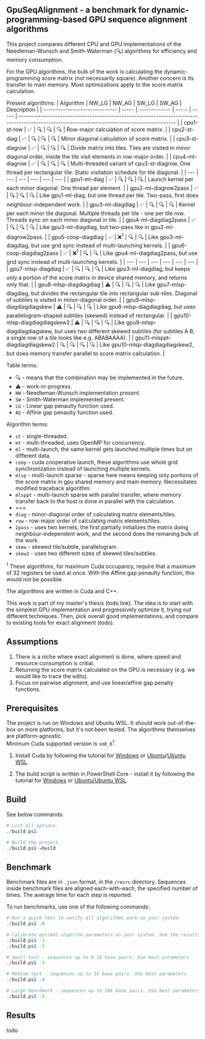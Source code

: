 ## GpuSeqAlignment - a benchmark for dynamic-programming-based GPU sequence alignment algorithms
This project compares different CPU and GPU implementations of the Needleman-Wunsch and Smith-Waterman (🔍) algorithms for efficiency and memory consumption.

For the GPU algorithms, the bulk of the work is calculating the dynamic-programming score matrix (not necessarily square). Another concern is its transfer to main memory. Most optimizations apply to the score matrix calculation.

Present algorithms:
| Algorithm                      | NW_LG | NW_AG         | SW_LG | SW_AG | Description                                                                                                                                    |
| ------------------------------ | ----- | ------------- | ----- | ----- | ---------------------------------------------------------------------------------------------------------------------------------------------- |
| cpu1-st-row                    | ✅     | 🔍             | 🔍     | 🔍     | Row-major calculation of score matrix.                                                                                                         |
| cpu2-st-diag                   | ✅     | 🔍             | 🔍     | 🔍     | Minor diagonal calculation of score matrix.                                                                                                    |
| cpu3-st-diagrow                | ✅     | 🔍             | 🔍     | 🔍     | Divide matrix into tiles. Tiles are visited in minor diagonal order, inside the tile visit elements in row-major order.                        |
| cpu4-mt-diagrow                | ✅     | 🔍             | 🔍     | 🔍     | Multi-threaded variant of cpu3-st-diagrow. One thread per rectangular tile. Static visitation schedule for tile diagonal.                      |
| ---                            | ---   | ---           | ---   | ---   | ---                                                                                                                                            |
| gpu1-ml-diag                   | ✅     | 🔍             | 🔍     | 🔍     | Launch kernel per each minor diagonal. One thread per element.                                                                                 |
| gpu2-ml-diagrow2pass           | ✅     | 🔍             | 🔍     | 🔍     | Like gpu1-ml-diag, but one thread per tile. Two-pass, first does neighbour-independent work.                                                   |
| gpu3-ml-diagdiag               | ✅     | 🔍             | 🔍     | 🔍     | Kernel per each minor tile diagonal. Multiple threads per tile - one per tile row. Threads sync on each minor diagonal in tile.                |
| gpu4-ml-diagdiag2pass          | ✅     | 🔍             | 🔍     | 🔍     | Like gpu3-ml-diagdiag, but two-pass like in gpu2-ml-diagrow2pass.                                                                              |
| gpu5-coop-diagdiag             | ✅     | ❌<sup>1</sup> | 🔍     | 🔍     | Like gpu3-ml-diagdiag, but use grid sync instead of multi-launching kernels.                                                                   |
| gpu6-coop-diagdiag2pass        | ✅     | ❌<sup>1</sup> | 🔍     | 🔍     | Like gpu4-ml-diagdiag2pass, but use grid sync instead of multi-launching kernels.                                                              |
| ---                            | ---   | ---           | ---   | ---   | ---                                                                                                                                            |
| gpu7-mlsp-diagdiag             | ✅     | 🔍             | 🔍     | 🔍     | Like gpu3-ml-diagdiag, but keeps only a portion of the score matrix in device shared memory, and returns only that.                            |
| gpu8-mlsp-diagdiagdiag         | ⚠️     | 🔍             | 🔍     | 🔍     | Like gpu7-mlsp-diagdiag, but divides the rectangular tile into rectangular sub-tiles. Diagonal of subtiles is visited in minor-diagonal order. |
| gpu9-mlsp-diagdiagdiagskew     | ⚠️     | 🔍             | 🔍     | 🔍     | Like gpu8-mlsp-diagdiagdiag, but uses parallelogram-shaped subtiles (skewed) instead of rectangular.                                           |
| gpu10-mlsp-diagdiagdiagskew2   | ⚠️     | 🔍             | 🔍     | 🔍     | Like gpu9-mlsp-diagdiagdiagskew, but uses two different skewed subtiles (for subtiles A B, a single row of a tile looks like e.g. ABABAAAA).   |
| gpu11-mlsppt-diagdiagdiagskew2 | 🔍     | 🔍             | 🔍     | 🔍     | Like gpu10-mlsp-diagdiagdiagskew2, but does memory transfer parallel to score matrix calculation.                                              |

Table terms:
- 🔍 - means that the combination may be implemented in the future.  
- ⚠️ - work-in-progress.
- `NW` - Needleman-Wunsch implementation present.
- `SW` - Smith-Waterman implemented present.
- `LG` - Linear gap penaulty function used.
- `AG` - Affine gap penaulty function used.

Algorithm terms:
- `st` - single-threaded.
- `mt` - multi-threaded, uses OpenMP for concurrency.
- `ml` - multi-launch, the same kernel gets launched multiple times but on different data.
- `coop` - cuda cooperative launch, these algorithms use whole grid synchronization instead of launching multiple kernels.
- `mlsp` - multi-launch sparse - sparse here means keeping only portions of the score matrix in gpu shared memory and main memory. Necessitates modified traceback algorithm.
- `mlsppt` - multi-launch sparse with parallel transfer, where memory transfer back to the host is done in parallel with the calculation.
- ===
- `diag` - minor-diagonal order of calculating matrix elements/tiles.
- `row` - row-major order of calculating matrix elements/tiles.
- `2pass` - uses two kernels, the first partially initializes the matrix doing neighbour-independent work, and the second does the remaning bulk of the work.
- `skew` - skewed tile/subtile, parallelogram.
- `skew2` - uses two different sizes of skewed tiles/subtiles.

<sup>1</sup> These algorithms, for maximum Cuda occupancy, require that a maximum of 32 registers be used at once. With the Affine gap penaulty function, this would not be possible.

The algorithms are written in Cuda and C++.

This work is part of my master's thesis (todo link). The idea is to start with the simplest GPU implementation and progressively optimize it, trying out different techniques. Then, pick overall good implementations, and compare to existing tools for exact alignment (todo).

## Assumptions
1. There is a niche where exact alignment is done, where speed and resource consumption is critial.
2. Returning the score matrix calculated on the GPU is necessary (e.g. we would like to trace the edits).
3. Focus on pairwise alignment, and use linear/affine gap penalty functions.

## Prerequisites
The project is run on Windows and Ubuntu WSL. It should work out-of-the-box on more platforms, but it's not been tested. The algorithms themselves are platform-agnostic.  
Minimum Cuda supported version is `sm8_6`<sup>1</sup>.

1. Install Cuda by following the tutorial for [Windows](https://docs.nvidia.com/cuda/cuda-installation-guide-microsoft-windows/) or [Ubuntu](https://docs.nvidia.com/cuda/cuda-installation-guide-linux/)/[Ubuntu WSL](https://docs.nvidia.com/cuda/wsl-user-guide/index.html#getting-started-with-cuda-on-wsl-2).

2. The build script is written in PowerShell Core - install it by following the tutorial for [Windows](https://learn.microsoft.com/en-us/powershell/scripting/install/installing-powershell-on-windows?view=powershell-7.4) or [Ubuntu/Ubuntu WSL](https://learn.microsoft.com/en-us/powershell/scripting/install/install-ubuntu?view=powershell-7.4).

## Build
See below commands:

```PowerShell
# List all options.
./build.ps1

# Build the project.
./build.ps1 =build
```

## Benchmark
Benchmark files are in `.json` format, in the `/resrc` directory. Sequences inside benchmark files are aligned each-with-each, the specified number of times. The average time for each step is reported.

To run benchmarks, use one of the following commands:

```PowerShell
# Run a quick test to verify all algorithms work on your system.
./build.ps1 -0

# Calibrate optimal algoritm parameters on your system. See the results in the '/logs' directory.
./build.ps1 -1
./build.ps1 -2

# Small test - sequences up to 0.1k base pairs. Use best parameters.
./build.ps1 -3

# Medium test - sequences up to 1k base pairs. Use best parameters.
./build.ps1 -4

# Large benchmark - sequences up to 10k base pairs. Use best parameters.
./build.ps1 -5
```

## Results
todo

